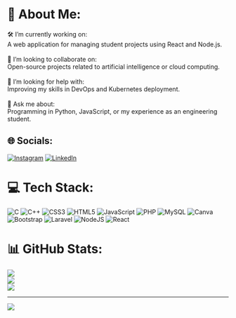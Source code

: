 # 💫 About Me:
🛠 I’m currently working on:<br>A web application for managing student projects using React and Node.js.<br><br>🤝 I’m looking to collaborate on:<br>Open-source projects related to artificial intelligence or cloud computing.<br><br>🤲 I’m looking for help with:<br>Improving my skills in DevOps and Kubernetes deployment.<br><br>💬 Ask me about:<br>Programming in Python, JavaScript, or my experience as an engineering student.


## 🌐 Socials:
[![Instagram](https://img.shields.io/badge/Instagram-%23E4405F.svg?logo=Instagram&logoColor=white)](https://instagram.com/unnneess) [![LinkedIn](https://img.shields.io/badge/LinkedIn-%230077B5.svg?logo=linkedin&logoColor=white)]([https://linkedin.com/in/youness-fangari](https://www.linkedin.com/in/youness-fangari-682b24301/)) 

# 💻 Tech Stack:
![C](https://img.shields.io/badge/c-%2300599C.svg?style=for-the-badge&logo=c&logoColor=white) ![C++](https://img.shields.io/badge/c++-%2300599C.svg?style=for-the-badge&logo=c%2B%2B&logoColor=white) ![CSS3](https://img.shields.io/badge/css3-%231572B6.svg?style=for-the-badge&logo=css3&logoColor=white) ![HTML5](https://img.shields.io/badge/html5-%23E34F26.svg?style=for-the-badge&logo=html5&logoColor=white) ![JavaScript](https://img.shields.io/badge/javascript-%23323330.svg?style=for-the-badge&logo=javascript&logoColor=%23F7DF1E) ![PHP](https://img.shields.io/badge/php-%23777BB4.svg?style=for-the-badge&logo=php&logoColor=white) ![MySQL](https://img.shields.io/badge/mysql-4479A1.svg?style=for-the-badge&logo=mysql&logoColor=white) ![Canva](https://img.shields.io/badge/Canva-%2300C4CC.svg?style=for-the-badge&logo=Canva&logoColor=white) ![Bootstrap](https://img.shields.io/badge/bootstrap-%238511FA.svg?style=for-the-badge&logo=bootstrap&logoColor=white) ![Laravel](https://img.shields.io/badge/laravel-%23FF2D20.svg?style=for-the-badge&logo=laravel&logoColor=white) ![NodeJS](https://img.shields.io/badge/node.js-6DA55F?style=for-the-badge&logo=node.js&logoColor=white) ![React](https://img.shields.io/badge/react-%2320232a.svg?style=for-the-badge&logo=react&logoColor=%2361DAFB)
# 📊 GitHub Stats:
![](https://github-readme-stats.vercel.app/api?username=uness2020&theme=shadow_red&hide_border=false&include_all_commits=true&count_private=true)<br/>
![](https://github-readme-streak-stats.herokuapp.com/?user=uness2020&theme=shadow_red&hide_border=false)<br/>
![](https://github-readme-stats.vercel.app/api/top-langs/?username=uness2020&theme=shadow_red&hide_border=false&include_all_commits=true&count_private=true&layout=compact)

---
[![](https://visitcount.itsvg.in/api?id=uness2020&icon=0&color=0)](https://visitcount.itsvg.in)

<!-- Proudly created with GPRM ( https://gprm.itsvg.in ) -->
